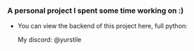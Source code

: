 ### A personal project I spent some time working on :)
- You can view the backend of this project here, full python:

  My discord: @yurstile
  
